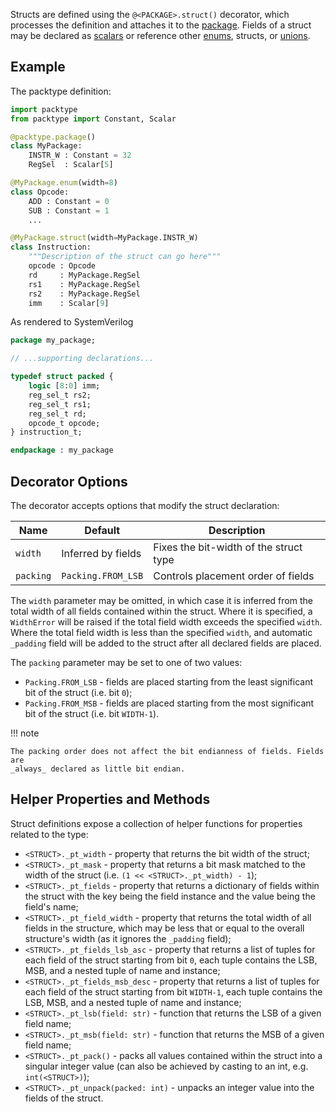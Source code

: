 Structs are defined using the `@<PACKAGE>.struct()` decorator, which processes
the definition and attaches it to the [package](package.md). Fields of a struct
may be declared as [scalars](scalar.md) or reference other [enums](enum.md),
structs, or [unions](union.md).

## Example

The packtype definition: 

```python linenums="1"
import packtype
from packtype import Constant, Scalar

@packtype.package()
class MyPackage:
    INSTR_W : Constant = 32
    RegSel  : Scalar[5]

@MyPackage.enum(width=8)
class Opcode:
    ADD : Constant = 0
    SUB : Constant = 1
    ...

@MyPackage.struct(width=MyPackage.INSTR_W)
class Instruction:
    """Description of the struct can go here"""
    opcode : Opcode
    rd     : MyPackage.RegSel
    rs1    : MyPackage.RegSel
    rs2    : MyPackage.RegSel
    imm    : Scalar[9]
```

As rendered to SystemVerilog

```sv linenums="1"
package my_package;

// ...supporting declarations...

typedef struct packed {
    logic [8:0] imm;
    reg_sel_t rs2;
    reg_sel_t rs1;
    reg_sel_t rd;
    opcode_t opcode;
} instruction_t;

endpackage : my_package
```

## Decorator Options

The decorator accepts options that modify the struct declaration:

| Name      | Default               | Description                                |
|-----------|-----------------------|--------------------------------------------|
| `width`   | Inferred by fields    | Fixes the bit-width of the struct type     |
| `packing` | `Packing.FROM_LSB`    | Controls placement order of fields         | 

The `width` parameter may be omitted, in which case it is inferred from the total
width of all fields contained within the struct. Where it is specified, a
`WidthError` will be raised if the total field width exceeds the specified `width`.
Where the total field width is less than the specified `width`, and automatic
`_padding` field will be added to the struct after all declared fields are placed.

The `packing` parameter may be set to one of two values:

 * `Packing.FROM_LSB` - fields are placed starting from the least significant bit
   of the struct (i.e. bit `0`);
 * `Packing.FROM_MSB` - fields are placed starting from the most significant bit
   of the struct (i.e. bit `WIDTH-1`).

!!! note

    The packing order does not affect the bit endianness of fields. Fields are 
    _always_ declared as little bit endian.

## Helper Properties and Methods

Struct definitions expose a collection of helper functions for properties related
to the type:

 * `<STRUCT>._pt_width` - property that returns the bit width of the struct;
 * `<STRUCT>._pt_mask` - property that returns a bit mask matched to the width of
   the struct (i.e. `(1 << <STRUCT>._pt_width) - 1`);
 * `<STRUCT>._pt_fields` - property that returns a dictionary of fields within
   the struct with the key being the field instance and the value being the 
   field's name;
 * `<STRUCT>._pt_field_width` - property that returns the total width of all
   fields in the structure, which may be less that or equal to the overall 
   structure's width (as it ignores the `_padding` field);
 * `<STRUCT>._pt_fields_lsb_asc` - property that returns a list of tuples for 
   each field of the struct starting from bit `0`, each tuple contains the LSB, 
   MSB, and a nested tuple of name and instance;
 * `<STRUCT>._pt_fields_msb_desc` - property that returns a list of tuples for
   each field of the struct starting from bit `WIDTH-1`, each tuple contains the
   LSB, MSB, and a nested tuple of name and instance;
 * `<STRUCT>._pt_lsb(field: str)` - function that returns the LSB of a given 
   field name;
 * `<STRUCT>._pt_msb(field: str)` - function that returns the MSB of a given
   field name;
 * `<STRUCT>._pt_pack()` - packs all values contained within the struct into a
   singular integer value (can also be achieved by casting to an int, e.g.
   `int(<STRUCT>)`);
 * `<STRUCT>._pt_unpack(packed: int)` - unpacks an integer value into the fields
   of the struct.

